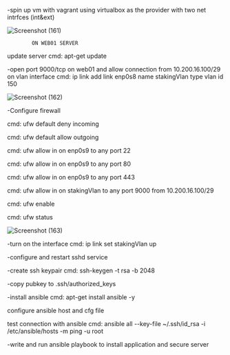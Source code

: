 -spin up vm with vagrant using virtualbox as the provider with two net intrfces (int&ext)

![Screenshot (161)](https://github.com/user-attachments/assets/5336e085-05a4-4209-af1f-942ec4ff9dae)


			ON WEB01 SERVER
update server
cmd: apt-get update

-open port 9000/tcp on web01 and allow connection from 10.200.16.100/29 on vlan interface
cmd: ip link add link enp0s8 name stakingVlan type vlan id 150

![Screenshot (162)](https://github.com/user-attachments/assets/57328f3e-0e1b-4d34-acb5-22c93f8a9682)


-Configure firewall

cmd: ufw default deny incoming

cmd: ufw default allow outgoing

cmd: ufw allow in on enp0s9 to any port 22

cmd: ufw allow in on enp0s9 to any port 80

cmd: ufw allow in on enp0s9 to any port 443

cmd: ufw allow in on stakingVlan to any port 9000 from 10.200.16.100/29

cmd: ufw enable

cmd: ufw status

![Screenshot (163)](https://github.com/user-attachments/assets/012179a3-3895-4d85-ae8d-955cd0e9fdb9)


-turn on the interface
cmd: ip link set stakingVlan up

-configure and restart sshd service

-create ssh keypair
cmd: ssh-keygen -t rsa -b 2048

-copy pubkey to .ssh/authorized_keys

-install ansible
cmd: apt-get install ansible -y

configure ansible host and cfg file

test connection with ansible
cmd: ansible all --key-file ~/.ssh/id_rsa -i /etc/ansible/hosts -m ping -u root

-write and run ansible playbook to install application and secure server
